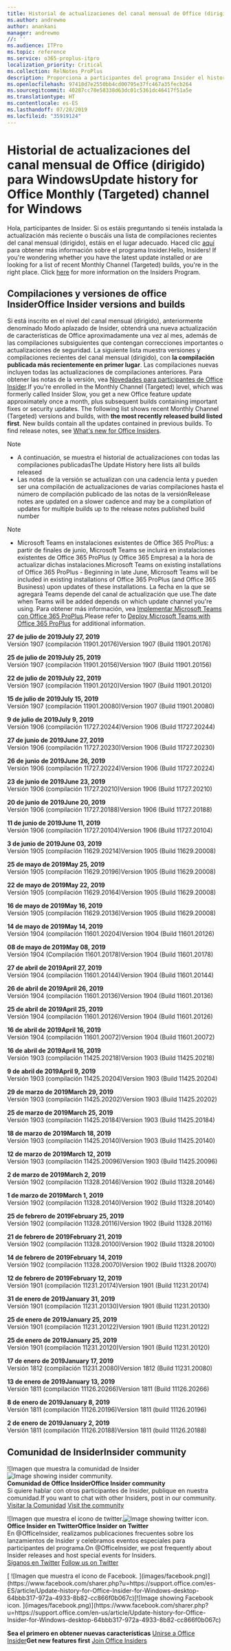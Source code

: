 ```yaml
---
title: Historial de actualizaciones del canal mensual de Office (dirigido)
ms.author: andrewmo
author: anankani
manager: andrewmo
//: ''
ms.audience: ITPro
ms.topic: reference
ms.service: o365-proplus-itpro
localization_priority: Critical
ms.collection: RelNotes_ProPlus
description: Proporciona a participantes del programa Insider el historial de actualizaciones de los lanzamientos del canal mensual de Office (dirigido) para versiones de escritorio de Windows
ms.openlocfilehash: 97418d7e2550bb4cd00795e37fc467a35fecb264
ms.sourcegitcommit: 40287cc78e58338d63dc01c5361dc46417f51a5e
ms.translationtype: HT
ms.contentlocale: es-ES
ms.lasthandoff: 07/28/2019
ms.locfileid: "35919124"
---
```

# <a name="update-history-for-office-monthly-targeted-channel-for-windows"></a><span data-ttu-id="94d9a-103">Historial de actualizaciones del canal mensual de Office (dirigido) para Windows</span><span class="sxs-lookup"><span data-stu-id="94d9a-103">Update history for Office Monthly (Targeted) channel for Windows</span></span>

<span data-ttu-id="94d9a-p101">Hola, participantes de Insider. Si os estáis preguntando si tenéis instalada la actualización más reciente o buscáis una lista de compilaciones recientes del canal mensual (dirigido), estáis en el lugar adecuado. Haced clic [aquí](https://insider.office.com/) para obtener más información sobre el programa Insider.</span><span class="sxs-lookup"><span data-stu-id="94d9a-p101">Hello, Insiders! If you're wondering whether you have the latest update installed or are looking for a list of recent Monthly Channel (Targeted) builds, you're in the right place. Click [here](https://insider.office.com/) for more information on the Insiders Program.</span></span>

## <a name="office-insider-versions-and-builds"></a><span data-ttu-id="94d9a-107">Compilaciones y versiones de office Insider</span><span class="sxs-lookup"><span data-stu-id="94d9a-107">Office Insider versions and builds</span></span>

<span data-ttu-id="94d9a-p102">Si está inscrito en el nivel del canal mensual (dirigido), anteriormente denominado Modo aplazado de Insider, obtendrá una nueva actualización de características de Office aproximadamente una vez al mes, además de las compilaciones subsiguientes que contengan correcciones importantes o actualizaciones de seguridad. La siguiente lista muestra versiones y compilaciones recientes del canal mensual (dirigido), con **la compilación publicada más recientemente en primer lugar**. Las compilaciones nuevas incluyen todas las actualizaciones de compilaciones anteriores. Para obtener las notas de la versión, vea [Novedades para participantes de Office Insider](https://support.office.com/es-ES/article/what-s-new-for-office-insiders-c152d1e2-96ff-4ce9-8c14-e74e13847a24).</span><span class="sxs-lookup"><span data-stu-id="94d9a-p102">If you're enrolled in the Monthly Channel (Targeted) level, which was formerly called Insider Slow, you get a new Office feature update approximately once a month, plus subsequent builds containing important fixes or security updates. The following list shows recent Monthly Channel (Targeted) versions and builds, with **the most recently released build listed first**. New builds contain all the updates contained in previous builds. To find release notes, see [What's new for Office Insiders](https://support.office.com/en-us/article/what-s-new-for-office-insiders-c152d1e2-96ff-4ce9-8c14-e74e13847a24).</span></span>

> [!NOTE]
> - <span data-ttu-id="94d9a-112">A continuación, se muestra el historial de actualizaciones con todas las compilaciones publicadas</span><span class="sxs-lookup"><span data-stu-id="94d9a-112">The Update History here lists all builds released</span></span>
> - <span data-ttu-id="94d9a-113">Las notas de la versión se actualizan con una cadencia lenta y pueden ser una compilación de actualizaciones de varias compilaciones hasta el número de compilación publicado de las notas de la versión</span><span class="sxs-lookup"><span data-stu-id="94d9a-113">Release notes are updated on a slower cadence and may be a compilation of updates for multiple builds up to the release notes published build number</span></span>

 > [!NOTE]
> - <span data-ttu-id="94d9a-114">Microsoft Teams en instalaciones existentes de Office 365 ProPlus: a partir de finales de junio, Microsoft Teams se incluirá en instalaciones existentes de Office 365 ProPlus (y Office 365 Empresa) a la hora de actualizar dichas instalaciones.</span><span class="sxs-lookup"><span data-stu-id="94d9a-114">Microsoft Teams on existing installations of Office 365 ProPlus - Beginning in late June, Microsoft Teams will be included in existing installations of Office 365 ProPlus (and Office 365 Business) upon updates of these installations.</span></span> <span data-ttu-id="94d9a-115">La fecha en la que se agregará Teams depende del canal de actualización que use.</span><span class="sxs-lookup"><span data-stu-id="94d9a-115">The date when Teams will be added depends on which update channel you're using.</span></span> <span data-ttu-id="94d9a-116">Para obtener más información, vea [Implementar Microsoft Teams con Office 365 ProPlus](https://docs.microsoft.com/es-ES/deployoffice/teams-install).</span><span class="sxs-lookup"><span data-stu-id="94d9a-116">Please refer to [Deploy Microsoft Teams with Office 365 ProPlus](https://docs.microsoft.com/en-us/deployoffice/teams-install) for additional information.</span></span>

[//]: # (NO ELIMINAR)

<span data-ttu-id="94d9a-118">**27 de julio de 2019**</span><span class="sxs-lookup"><span data-stu-id="94d9a-118">**July 27, 2019**</span></span><br/>
<span data-ttu-id="94d9a-119">Versión 1907 (compilación 11901.20176)</span><span class="sxs-lookup"><span data-stu-id="94d9a-119">Version 1907 (Build 11901.20176)</span></span><br/>

<span data-ttu-id="94d9a-120">**25 de julio de 2019**</span><span class="sxs-lookup"><span data-stu-id="94d9a-120">**July 25, 2019**</span></span><br/>
<span data-ttu-id="94d9a-121">Versión 1907 (compilación 11901.20156)</span><span class="sxs-lookup"><span data-stu-id="94d9a-121">Version 1907 (Build 11901.20156)</span></span><br/>

<span data-ttu-id="94d9a-122">**22 de julio de 2019**</span><span class="sxs-lookup"><span data-stu-id="94d9a-122">**July 22, 2019**</span></span><br/>
<span data-ttu-id="94d9a-123">Versión 1907 (compilación 11901.20120)</span><span class="sxs-lookup"><span data-stu-id="94d9a-123">Version 1907 (Build 11901.20120)</span></span><br/>

<span data-ttu-id="94d9a-124">**15 de julio de 2019**</span><span class="sxs-lookup"><span data-stu-id="94d9a-124">**July 15, 2019**</span></span><br/>
<span data-ttu-id="94d9a-125">Versión 1907 (compilación 11901.20080)</span><span class="sxs-lookup"><span data-stu-id="94d9a-125">Version 1907 (Build 11901.20080)</span></span><br/>

<span data-ttu-id="94d9a-126">**9 de julio de 2019**</span><span class="sxs-lookup"><span data-stu-id="94d9a-126">**July 9, 2019**</span></span><br/>
<span data-ttu-id="94d9a-127">Versión 1906 (compilación 11727.20244)</span><span class="sxs-lookup"><span data-stu-id="94d9a-127">Version 1906 (Build 11727.20244)</span></span><br/>

<span data-ttu-id="94d9a-128">**27 de junio de 2019**</span><span class="sxs-lookup"><span data-stu-id="94d9a-128">**June 27, 2019**</span></span><br/>
<span data-ttu-id="94d9a-129">Versión 1906 (compilación 11727.20230)</span><span class="sxs-lookup"><span data-stu-id="94d9a-129">Version 1906 (Build 11727.20230)</span></span><br/>

<span data-ttu-id="94d9a-130">**26 de junio de 2019**</span><span class="sxs-lookup"><span data-stu-id="94d9a-130">**June 26, 2019**</span></span><br/>
<span data-ttu-id="94d9a-131">Versión 1906 (compilación 11727.20224)</span><span class="sxs-lookup"><span data-stu-id="94d9a-131">Version 1906 (Build 11727.20224)</span></span><br/>

<span data-ttu-id="94d9a-132">**23 de junio de 2019**</span><span class="sxs-lookup"><span data-stu-id="94d9a-132">**June 23, 2019**</span></span><br/>
<span data-ttu-id="94d9a-133">Versión 1906 (compilación 11727.20210)</span><span class="sxs-lookup"><span data-stu-id="94d9a-133">Version 1906 (Build 11727.20210)</span></span><br/>

<span data-ttu-id="94d9a-134">**20 de junio de 2019**</span><span class="sxs-lookup"><span data-stu-id="94d9a-134">**June 20, 2019**</span></span><br/>
<span data-ttu-id="94d9a-135">Versión 1906 (compilación 11727.20188)</span><span class="sxs-lookup"><span data-stu-id="94d9a-135">Version 1906 (Build 11727.20188)</span></span><br/>

<span data-ttu-id="94d9a-136">**11 de junio de 2019**</span><span class="sxs-lookup"><span data-stu-id="94d9a-136">**June 11, 2019**</span></span><br/>
<span data-ttu-id="94d9a-137">Versión 1906 (compilación 11727.20104)</span><span class="sxs-lookup"><span data-stu-id="94d9a-137">Version 1906 (Build 11727.20104)</span></span><br/>

<span data-ttu-id="94d9a-138">**3 de junio de 2019**</span><span class="sxs-lookup"><span data-stu-id="94d9a-138">**June 03, 2019**</span></span><br/>
<span data-ttu-id="94d9a-139">Versión 1905 (compilación 11629.20214)</span><span class="sxs-lookup"><span data-stu-id="94d9a-139">Version 1905 (Build 11629.20008)</span></span><br/>

<span data-ttu-id="94d9a-140">**25 de mayo de 2019**</span><span class="sxs-lookup"><span data-stu-id="94d9a-140">**May 25, 2019**</span></span><br/>
<span data-ttu-id="94d9a-141">Versión 1905 (compilación 11629.20196)</span><span class="sxs-lookup"><span data-stu-id="94d9a-141">Version 1905 (Build 11629.20008)</span></span><br/>

<span data-ttu-id="94d9a-142">**22 de mayo de 2019**</span><span class="sxs-lookup"><span data-stu-id="94d9a-142">**May 22, 2019**</span></span><br/> <span data-ttu-id="94d9a-143">Versión 1905 (compilación 11629.20164)</span><span class="sxs-lookup"><span data-stu-id="94d9a-143">Version 1905 (Build 11629.20008)</span></span><br/>

<span data-ttu-id="94d9a-144">**16 de mayo de 2019**</span><span class="sxs-lookup"><span data-stu-id="94d9a-144">**May 16, 2019**</span></span><br/>
<span data-ttu-id="94d9a-145">Versión 1905 (compilación 11629.20136)</span><span class="sxs-lookup"><span data-stu-id="94d9a-145">Version 1905 (Build 11629.20008)</span></span><br/>

<span data-ttu-id="94d9a-146">**14 de mayo de 2019**</span><span class="sxs-lookup"><span data-stu-id="94d9a-146">**May 14, 2019**</span></span><br/>
<span data-ttu-id="94d9a-147">Versión 1904 (compilación 11601.20204)</span><span class="sxs-lookup"><span data-stu-id="94d9a-147">Version 1904 (Build 11601.20126)</span></span><br/>

<span data-ttu-id="94d9a-148">**08 de mayo de 2019**</span><span class="sxs-lookup"><span data-stu-id="94d9a-148">**May 08, 2019**</span></span><br/>
<span data-ttu-id="94d9a-149">Versión 1904 (Compilación 11601.20178)</span><span class="sxs-lookup"><span data-stu-id="94d9a-149">Version 1904 (Build 11601.20178)</span></span><br/>

<span data-ttu-id="94d9a-150">**27 de abril de 2019**</span><span class="sxs-lookup"><span data-stu-id="94d9a-150">**April 27, 2019**</span></span><br/>
<span data-ttu-id="94d9a-151">Versión 1904 (compilación 11601.20144)</span><span class="sxs-lookup"><span data-stu-id="94d9a-151">Version 1904 (Build 11601.20144)</span></span><br/>

<span data-ttu-id="94d9a-152">**26 de abril de 2019**</span><span class="sxs-lookup"><span data-stu-id="94d9a-152">**April 26, 2019**</span></span><br/>
<span data-ttu-id="94d9a-153">Versión 1904 (compilación 11601.20136)</span><span class="sxs-lookup"><span data-stu-id="94d9a-153">Version 1904 (Build 11601.20136)</span></span><br/>

<span data-ttu-id="94d9a-154">**25 de abril de 2019**</span><span class="sxs-lookup"><span data-stu-id="94d9a-154">**April 25, 2019**</span></span><br/>
<span data-ttu-id="94d9a-155">Versión 1904 (compilación 11601.20126)</span><span class="sxs-lookup"><span data-stu-id="94d9a-155">Version 1904 (Build 11601.20126)</span></span><br/>

<span data-ttu-id="94d9a-156">**16 de abril de 2019**</span><span class="sxs-lookup"><span data-stu-id="94d9a-156">**April 16, 2019**</span></span><br/>
<span data-ttu-id="94d9a-157">Versión 1904 (compilación 11601.20072)</span><span class="sxs-lookup"><span data-stu-id="94d9a-157">Version 1904 (Build 11601.20072)</span></span><br/>

<span data-ttu-id="94d9a-158">**16 de abril de 2019**</span><span class="sxs-lookup"><span data-stu-id="94d9a-158">**April 16, 2019**</span></span><br/>
<span data-ttu-id="94d9a-159">Versión 1903 (compilación 11425.20218)</span><span class="sxs-lookup"><span data-stu-id="94d9a-159">Version 1903 (Build 11425.20218)</span></span><br/>

<span data-ttu-id="94d9a-160">**9 de abril de 2019**</span><span class="sxs-lookup"><span data-stu-id="94d9a-160">**April 9, 2019**</span></span><br/>
<span data-ttu-id="94d9a-161">Versión 1903 (compilación 11425.20204)</span><span class="sxs-lookup"><span data-stu-id="94d9a-161">Version 1903 (Build 11425.20204)</span></span><br/>

<span data-ttu-id="94d9a-162">**29 de marzo de 2019**</span><span class="sxs-lookup"><span data-stu-id="94d9a-162">**March 29, 2019**</span></span><br/> <span data-ttu-id="94d9a-163">Versión 1903 (compilación 11425.20202)</span><span class="sxs-lookup"><span data-stu-id="94d9a-163">Version 1903 (Build 11425.20202)</span></span><br/>

<span data-ttu-id="94d9a-164">**25 de marzo de 2019**</span><span class="sxs-lookup"><span data-stu-id="94d9a-164">**March 25, 2019**</span></span><br/> <span data-ttu-id="94d9a-165">Versión 1903 (compilación 11425.20184)</span><span class="sxs-lookup"><span data-stu-id="94d9a-165">Version 1903 (Build 11425.20184)</span></span><br/>

<span data-ttu-id="94d9a-166">**18 de marzo de 2019**</span><span class="sxs-lookup"><span data-stu-id="94d9a-166">**March 18, 2019**</span></span><br/> <span data-ttu-id="94d9a-167">Versión 1903 (compilación 11425.20140)</span><span class="sxs-lookup"><span data-stu-id="94d9a-167">Version 1903 (Build 11425.20140)</span></span><br/>

<span data-ttu-id="94d9a-168">**12 de marzo de 2019**</span><span class="sxs-lookup"><span data-stu-id="94d9a-168">**March 12, 2019**</span></span><br/> <span data-ttu-id="94d9a-169">Versión 1903 (compilación 11425.20096)</span><span class="sxs-lookup"><span data-stu-id="94d9a-169">Version 1903 (Build 11425.20096)</span></span><br/>

<span data-ttu-id="94d9a-170">**2 de marzo de 2019**</span><span class="sxs-lookup"><span data-stu-id="94d9a-170">**March 2, 2019**</span></span><br/> <span data-ttu-id="94d9a-171">Versión 1902 (compilación 11328.20146)</span><span class="sxs-lookup"><span data-stu-id="94d9a-171">Version 1902 (Build 11328.20146)</span></span><br/>

<span data-ttu-id="94d9a-172">**1 de marzo de 2019**</span><span class="sxs-lookup"><span data-stu-id="94d9a-172">**March 1, 2019**</span></span><br/> <span data-ttu-id="94d9a-173">Versión 1902 (compilación 11328.20140)</span><span class="sxs-lookup"><span data-stu-id="94d9a-173">Version 1902 (Build 11328.20140)</span></span><br/>

<span data-ttu-id="94d9a-174">**25 de febrero de 2019**</span><span class="sxs-lookup"><span data-stu-id="94d9a-174">**February 25, 2019**</span></span><br/> <span data-ttu-id="94d9a-175">Versión 1902 (compilación 11328.20116)</span><span class="sxs-lookup"><span data-stu-id="94d9a-175">Version 1902 (Build 11328.20116)</span></span><br/>

<span data-ttu-id="94d9a-176">**21 de febrero de 2019**</span><span class="sxs-lookup"><span data-stu-id="94d9a-176">**February 21, 2019**</span></span><br/> <span data-ttu-id="94d9a-177">Versión 1902 (compilación 11328.20100)</span><span class="sxs-lookup"><span data-stu-id="94d9a-177">Version 1902 (Build 11328.20100)</span></span><br/>

<span data-ttu-id="94d9a-178">**14 de febrero de 2019**</span><span class="sxs-lookup"><span data-stu-id="94d9a-178">**February 14, 2019**</span></span><br/> <span data-ttu-id="94d9a-179">Versión 1902 (compilación 11328.20070)</span><span class="sxs-lookup"><span data-stu-id="94d9a-179">Version 1902 (Build 11328.20070)</span></span><br/>

<span data-ttu-id="94d9a-180">**12 de febrero de 2019**</span><span class="sxs-lookup"><span data-stu-id="94d9a-180">**February 12, 2019**</span></span><br/> <span data-ttu-id="94d9a-181">Versión 1901 (compilación 11231.20174)</span><span class="sxs-lookup"><span data-stu-id="94d9a-181">Version 1901 (Build 11231.20174)</span></span><br/>

<span data-ttu-id="94d9a-182">**31 de enero de 2019**</span><span class="sxs-lookup"><span data-stu-id="94d9a-182">**January 31, 2019**</span></span><br/> <span data-ttu-id="94d9a-183">Versión 1901 (compilación 11231.20130)</span><span class="sxs-lookup"><span data-stu-id="94d9a-183">Version 1901 (Build 11231.20130)</span></span><br/> 

<span data-ttu-id="94d9a-184">**25 de enero de 2019**</span><span class="sxs-lookup"><span data-stu-id="94d9a-184">**January 25, 2019**</span></span><br/> <span data-ttu-id="94d9a-185">Versión 1901 (compilación 11231.20122)</span><span class="sxs-lookup"><span data-stu-id="94d9a-185">Version 1901 (Build 11231.20122)</span></span><br/> 

<span data-ttu-id="94d9a-186">**25 de enero de 2019**</span><span class="sxs-lookup"><span data-stu-id="94d9a-186">**January 25, 2019**</span></span><br/> <span data-ttu-id="94d9a-187">Versión 1901 (compilación 11231.20120)</span><span class="sxs-lookup"><span data-stu-id="94d9a-187">Version 1901 (Build 11231.20120)</span></span><br/> 

<span data-ttu-id="94d9a-188">**17 de enero de 2019**</span><span class="sxs-lookup"><span data-stu-id="94d9a-188">**January 17, 2019**</span></span><br/> <span data-ttu-id="94d9a-189">Versión 1812 (compilación 11231.20080)</span><span class="sxs-lookup"><span data-stu-id="94d9a-189">Version 1812 (Build 11231.20080)</span></span><br/> 

<span data-ttu-id="94d9a-190">**13 de enero de 2019**</span><span class="sxs-lookup"><span data-stu-id="94d9a-190">**January 13, 2019**</span></span><br/> <span data-ttu-id="94d9a-191">Versión 1811 (compilación 11126.20266)</span><span class="sxs-lookup"><span data-stu-id="94d9a-191">Version 1811 (Build 11126.20266)</span></span><br/>

<span data-ttu-id="94d9a-192">**8 de enero de 2019**</span><span class="sxs-lookup"><span data-stu-id="94d9a-192">**January 8, 2019**</span></span><br/> <span data-ttu-id="94d9a-193">Versión 1811 (compilación 11126.20196)</span><span class="sxs-lookup"><span data-stu-id="94d9a-193">Version 1811 (build 11126.20196)</span></span><br/> 

<span data-ttu-id="94d9a-194">**2 de enero de 2019**</span><span class="sxs-lookup"><span data-stu-id="94d9a-194">**January 2, 2019**</span></span><br/> <span data-ttu-id="94d9a-195">Versión 1811 (compilación 11126.20188)</span><span class="sxs-lookup"><span data-stu-id="94d9a-195">Version 1811 (build 11126.20188)</span></span><br/> 


## <a name="insider-community"></a><span data-ttu-id="94d9a-196">Comunidad de Insider</span><span class="sxs-lookup"><span data-stu-id="94d9a-196">Insider community</span></span>

<span data-ttu-id="94d9a-197">![Imagen que muestra la comunidad de Insider</span><span class="sxs-lookup"><span data-stu-id="94d9a-197">![Image showing insider community.</span></span> ](images/insidercommunity.png)<br/>
<span data-ttu-id="94d9a-198">**Comunidad de Office Insider**</span><span class="sxs-lookup"><span data-stu-id="94d9a-198">**Office Insider community**</span></span><br/> <span data-ttu-id="94d9a-199">Si quiere hablar con otros participantes de Insider, publique en nuestra comunidad.</span><span class="sxs-lookup"><span data-stu-id="94d9a-199">If you want to chat with other Insiders, post in our community.</span></span><br/><span data-ttu-id="94d9a-200"> 
[Visitar la Comunidad](https://go.microsoft.com/fwlink/?linkid=843493)</span><span class="sxs-lookup"><span data-stu-id="94d9a-200"> 
[Visit the community](https://go.microsoft.com/fwlink/?linkid=843493)</span></span><br/> 

<span data-ttu-id="94d9a-201">![Imagen que muestra el icono de twitter.</span><span class="sxs-lookup"><span data-stu-id="94d9a-201">![Image showing twitter icon.</span></span> ](images/twitter.png)<br/>
<span data-ttu-id="94d9a-202">**Office Insider en Twitter**</span><span class="sxs-lookup"><span data-stu-id="94d9a-202">**Office Insider on Twitter**</span></span><br/> <span data-ttu-id="94d9a-203">En @OfficeInsider, realizamos publicaciones frecuentes sobre los lanzamientos de Insider y celebramos eventos especiales para participantes del programa.</span><span class="sxs-lookup"><span data-stu-id="94d9a-203">On @OfficeInsider, we post frequently about Insider releases and host special events for Insiders.</span></span><br/><span data-ttu-id="94d9a-204"> 
[Síganos en Twitter](https://go.microsoft.com/fwlink/?linkid=717717)</span><span class="sxs-lookup"><span data-stu-id="94d9a-204"> 
[Follow us on Twitter](https://go.microsoft.com/fwlink/?linkid=717717)</span></span><br/> 

<span data-ttu-id="94d9a-205">
  [
  ![Imagen que muestra el icono de Facebook. ](images/facebook.png)](https://www.facebook.com/sharer.php?u=https://support.office.com/es-ES/article/Update-history-for-Office-Insider-for-Windows-desktop-64bbb317-972a-4933-8b82-cc866f0b067c)</span><span class="sxs-lookup"><span data-stu-id="94d9a-205">[![Image showing Facebook icon. ](images/facebook.png)](https://www.facebook.com/sharer.php?u=https://support.office.com/en-us/article/Update-history-for-Office-Insider-for-Windows-desktop-64bbb317-972a-4933-8b82-cc866f0b067c)</span></span>       


<span data-ttu-id="94d9a-206">**Sea el primero en obtener nuevas características**
[Unirse a Office Insider](https://insider.office.com/)</span><span class="sxs-lookup"><span data-stu-id="94d9a-206">**Get new features first**
[Join Office Insiders](https://insider.office.com/)</span></span>
